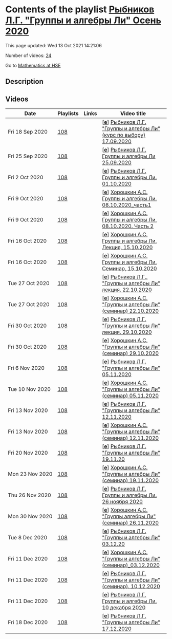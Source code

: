 # Contents of the playlist [Рыбников Л.Г. "Группы и алгебры Ли" Осень 2020](https://www.youtube.com/playlist?list=PLq3E5oubNNoC2-mtxXV3sdmd3l2DD8dEz)

This page updated: Wed 13 Oct 2021 14:21:06

Number of videos: [24](#videos)

Go to [Mathematics at HSE](../README.md)

## Description



## Videos

|Date|Playlists|Links|Video title|
|---|---|---|---|
| Fri&nbsp;18&nbsp;Sep&nbsp;2020 | [108](../playlists/108 "Рыбников Л.Г. &#34;Группы и алгебры Ли&#34; Осень 2020") |  | [[**e**](https://studio.youtube.com/video/KV2HITEddEs/edit "Edit")] [Рыбников Л.Г. &#34;Группы и алгебры Ли&#34; (курс по выбору) 17.09.2020](https://www.youtube.com/watch?v=KV2HITEddEs&list=PLq3E5oubNNoC2-mtxXV3sdmd3l2DD8dEz) |
| Fri&nbsp;25&nbsp;Sep&nbsp;2020 | [108](../playlists/108 "Рыбников Л.Г. &#34;Группы и алгебры Ли&#34; Осень 2020") |  | [[**e**](https://studio.youtube.com/video/xQ57GZgMXbg/edit "Edit")] [Рыбников Л.Г. Группы и алгебры Ли 25.09.2020](https://www.youtube.com/watch?v=xQ57GZgMXbg&list=PLq3E5oubNNoC2-mtxXV3sdmd3l2DD8dEz) |
| Fri&nbsp;2&nbsp;Oct&nbsp;2020 | [108](../playlists/108 "Рыбников Л.Г. &#34;Группы и алгебры Ли&#34; Осень 2020") |  | [[**e**](https://studio.youtube.com/video/uq0kem_PdoQ/edit "Edit")] [Рыбников Л.Г. Группы и алгебры Ли. 01.10.2020](https://www.youtube.com/watch?v=uq0kem_PdoQ&list=PLq3E5oubNNoC2-mtxXV3sdmd3l2DD8dEz) |
| Fri&nbsp;9&nbsp;Oct&nbsp;2020 | [108](../playlists/108 "Рыбников Л.Г. &#34;Группы и алгебры Ли&#34; Осень 2020") |  | [[**e**](https://studio.youtube.com/video/DKyHTEYICr4/edit "Edit")] [Хорошкин А.С. Группы и алгебры Ли. 08.10.2020&#95;часть1](https://www.youtube.com/watch?v=DKyHTEYICr4&list=PLq3E5oubNNoC2-mtxXV3sdmd3l2DD8dEz) |
| Fri&nbsp;9&nbsp;Oct&nbsp;2020 | [108](../playlists/108 "Рыбников Л.Г. &#34;Группы и алгебры Ли&#34; Осень 2020") |  | [[**e**](https://studio.youtube.com/video/hNk3qyDSLy0/edit "Edit")] [Хорошкин А.С. Группы и алгебры Ли. 08.10.2020. Часть 2](https://www.youtube.com/watch?v=hNk3qyDSLy0&list=PLq3E5oubNNoC2-mtxXV3sdmd3l2DD8dEz) |
| Fri&nbsp;16&nbsp;Oct&nbsp;2020 | [108](../playlists/108 "Рыбников Л.Г. &#34;Группы и алгебры Ли&#34; Осень 2020") |  | [[**e**](https://studio.youtube.com/video/2FHM84ISGJ4/edit "Edit")] [Хорошкин А.С. Группы и алгебры Ли. Лекция, 15.10.2020](https://www.youtube.com/watch?v=2FHM84ISGJ4&list=PLq3E5oubNNoC2-mtxXV3sdmd3l2DD8dEz) |
| Fri&nbsp;16&nbsp;Oct&nbsp;2020 | [108](../playlists/108 "Рыбников Л.Г. &#34;Группы и алгебры Ли&#34; Осень 2020") |  | [[**e**](https://studio.youtube.com/video/OmZGXRJVzac/edit "Edit")] [Хорошкин А.С. Группы и алгебры Ли. Семинар, 15.10.2020](https://www.youtube.com/watch?v=OmZGXRJVzac&list=PLq3E5oubNNoC2-mtxXV3sdmd3l2DD8dEz) |
| Tue&nbsp;27&nbsp;Oct&nbsp;2020 | [108](../playlists/108 "Рыбников Л.Г. &#34;Группы и алгебры Ли&#34; Осень 2020") |  | [[**e**](https://studio.youtube.com/video/L9dzCNv43ko/edit "Edit")] [Рыбников Л.Г.. &#34;Группы и алгебры Ли&#34; лекция. 22.10.2020](https://www.youtube.com/watch?v=L9dzCNv43ko&list=PLq3E5oubNNoC2-mtxXV3sdmd3l2DD8dEz) |
| Tue&nbsp;27&nbsp;Oct&nbsp;2020 | [108](../playlists/108 "Рыбников Л.Г. &#34;Группы и алгебры Ли&#34; Осень 2020") |  | [[**e**](https://studio.youtube.com/video/itkJaanXMDQ/edit "Edit")] [Хорошкин А.С. &#34;Группы и алгебры Ли&#34; (семинар) 22.10.2020](https://www.youtube.com/watch?v=itkJaanXMDQ&list=PLq3E5oubNNoC2-mtxXV3sdmd3l2DD8dEz) |
| Fri&nbsp;30&nbsp;Oct&nbsp;2020 | [108](../playlists/108 "Рыбников Л.Г. &#34;Группы и алгебры Ли&#34; Осень 2020") |  | [[**e**](https://studio.youtube.com/video/6YceotvZfA8/edit "Edit")] [Рыбников Л.Г. &#34;Группы и алгебры Ли&#34; лекция. 29.10.2020](https://www.youtube.com/watch?v=6YceotvZfA8&list=PLq3E5oubNNoC2-mtxXV3sdmd3l2DD8dEz) |
| Fri&nbsp;30&nbsp;Oct&nbsp;2020 | [108](../playlists/108 "Рыбников Л.Г. &#34;Группы и алгебры Ли&#34; Осень 2020") |  | [[**e**](https://studio.youtube.com/video/yzU-305fW4w/edit "Edit")] [Хорошкин А.С. &#34;Группы и алгебры Ли&#34; (семинар) 29.10.2020](https://www.youtube.com/watch?v=yzU-305fW4w&list=PLq3E5oubNNoC2-mtxXV3sdmd3l2DD8dEz) |
| Fri&nbsp;6&nbsp;Nov&nbsp;2020 | [108](../playlists/108 "Рыбников Л.Г. &#34;Группы и алгебры Ли&#34; Осень 2020") |  | [[**e**](https://studio.youtube.com/video/FX2wGBK_9g4/edit "Edit")] [Рыбников Л.Г. &#34;Группы и алгебры Ли&#34; 05.11.2020](https://www.youtube.com/watch?v=FX2wGBK_9g4&list=PLq3E5oubNNoC2-mtxXV3sdmd3l2DD8dEz) |
| Tue&nbsp;10&nbsp;Nov&nbsp;2020 | [108](../playlists/108 "Рыбников Л.Г. &#34;Группы и алгебры Ли&#34; Осень 2020") |  | [[**e**](https://studio.youtube.com/video/N9Ml9Ecib6Q/edit "Edit")] [Хорошкин А.С. &#34;Группы и алгебры Ли&#34; (семинар) 05.11.2020](https://www.youtube.com/watch?v=N9Ml9Ecib6Q&list=PLq3E5oubNNoC2-mtxXV3sdmd3l2DD8dEz) |
| Fri&nbsp;13&nbsp;Nov&nbsp;2020 | [108](../playlists/108 "Рыбников Л.Г. &#34;Группы и алгебры Ли&#34; Осень 2020") |  | [[**e**](https://studio.youtube.com/video/3SBnLy6mpCM/edit "Edit")] [Рыбников Л.Г. &#34;Группы и алгебры Ли&#34; 12.11.2020](https://www.youtube.com/watch?v=3SBnLy6mpCM&list=PLq3E5oubNNoC2-mtxXV3sdmd3l2DD8dEz) |
| Fri&nbsp;13&nbsp;Nov&nbsp;2020 | [108](../playlists/108 "Рыбников Л.Г. &#34;Группы и алгебры Ли&#34; Осень 2020") |  | [[**e**](https://studio.youtube.com/video/tEjbbDZAq1k/edit "Edit")] [Хорошкин А.С. &#34;Группы и алгебры Ли&#34; (семинар) 12.11.2020](https://www.youtube.com/watch?v=tEjbbDZAq1k&list=PLq3E5oubNNoC2-mtxXV3sdmd3l2DD8dEz) |
| Fri&nbsp;20&nbsp;Nov&nbsp;2020 | [108](../playlists/108 "Рыбников Л.Г. &#34;Группы и алгебры Ли&#34; Осень 2020") |  | [[**e**](https://studio.youtube.com/video/jfixHyO9ocI/edit "Edit")] [Рыбников Л.Г. &#34;Группы и алгебры Ли&#34; 19.11.20](https://www.youtube.com/watch?v=jfixHyO9ocI&list=PLq3E5oubNNoC2-mtxXV3sdmd3l2DD8dEz) |
| Mon&nbsp;23&nbsp;Nov&nbsp;2020 | [108](../playlists/108 "Рыбников Л.Г. &#34;Группы и алгебры Ли&#34; Осень 2020") |  | [[**e**](https://studio.youtube.com/video/mgz9TjHsJYw/edit "Edit")] [Хорошкин А.С. &#34;Группы и алгебры Ли&#34; (семинар) 19.11.2020](https://www.youtube.com/watch?v=mgz9TjHsJYw&list=PLq3E5oubNNoC2-mtxXV3sdmd3l2DD8dEz) |
| Thu&nbsp;26&nbsp;Nov&nbsp;2020 | [108](../playlists/108 "Рыбников Л.Г. &#34;Группы и алгебры Ли&#34; Осень 2020") |  | [[**e**](https://studio.youtube.com/video/Jm7QpABcies/edit "Edit")] [Рыбников Л.Г. Группы и алгебры Ли. 26 ноября 2020](https://www.youtube.com/watch?v=Jm7QpABcies&list=PLq3E5oubNNoC2-mtxXV3sdmd3l2DD8dEz "Лекция 26 ноября") |
| Mon&nbsp;30&nbsp;Nov&nbsp;2020 | [108](../playlists/108 "Рыбников Л.Г. &#34;Группы и алгебры Ли&#34; Осень 2020") |  | [[**e**](https://studio.youtube.com/video/7DpGjSKnMYs/edit "Edit")] [Хорошкин А.С. &#34;Группы алгебры Ли&#34; (семинар) 26.11.2020](https://www.youtube.com/watch?v=7DpGjSKnMYs&list=PLq3E5oubNNoC2-mtxXV3sdmd3l2DD8dEz) |
| Tue&nbsp;8&nbsp;Dec&nbsp;2020 | [108](../playlists/108 "Рыбников Л.Г. &#34;Группы и алгебры Ли&#34; Осень 2020") |  | [[**e**](https://studio.youtube.com/video/gWauExNx0zQ/edit "Edit")] [Рыбников Л.Г. &#34;Группы и алгебры Ли&#34; 03.12.20](https://www.youtube.com/watch?v=gWauExNx0zQ&list=PLq3E5oubNNoC2-mtxXV3sdmd3l2DD8dEz) |
| Fri&nbsp;11&nbsp;Dec&nbsp;2020 | [108](../playlists/108 "Рыбников Л.Г. &#34;Группы и алгебры Ли&#34; Осень 2020") |  | [[**e**](https://studio.youtube.com/video/8zDZeEF9SiI/edit "Edit")] [Хорошкин А.С. &#34;Группы и алгебры Ли&#34; (семинар)&#95;03.12.2020](https://www.youtube.com/watch?v=8zDZeEF9SiI&list=PLq3E5oubNNoC2-mtxXV3sdmd3l2DD8dEz) |
| Fri&nbsp;11&nbsp;Dec&nbsp;2020 | [108](../playlists/108 "Рыбников Л.Г. &#34;Группы и алгебры Ли&#34; Осень 2020") |  | [[**e**](https://studio.youtube.com/video/enwooBRTx44/edit "Edit")] [Рыбников Л.Г. &#34;Группы и алгебры Ли&#34; (семинар). 10.12.2020](https://www.youtube.com/watch?v=enwooBRTx44&list=PLq3E5oubNNoC2-mtxXV3sdmd3l2DD8dEz) |
| Fri&nbsp;11&nbsp;Dec&nbsp;2020 | [108](../playlists/108 "Рыбников Л.Г. &#34;Группы и алгебры Ли&#34; Осень 2020") |  | [[**e**](https://studio.youtube.com/video/r4nIKJo1uCM/edit "Edit")] [Рыбников Л.Г. Группы и алгебры Ли. 10 декабря 2020](https://www.youtube.com/watch?v=r4nIKJo1uCM&list=PLq3E5oubNNoC2-mtxXV3sdmd3l2DD8dEz) |
| Fri&nbsp;18&nbsp;Dec&nbsp;2020 | [108](../playlists/108 "Рыбников Л.Г. &#34;Группы и алгебры Ли&#34; Осень 2020") |  | [[**e**](https://studio.youtube.com/video/fM6QwUtaqpo/edit "Edit")] [Рыбников Л.Г. &#34;Группы и алгебры Ли&#34; 17.12.2020](https://www.youtube.com/watch?v=fM6QwUtaqpo&list=PLq3E5oubNNoC2-mtxXV3sdmd3l2DD8dEz) |
